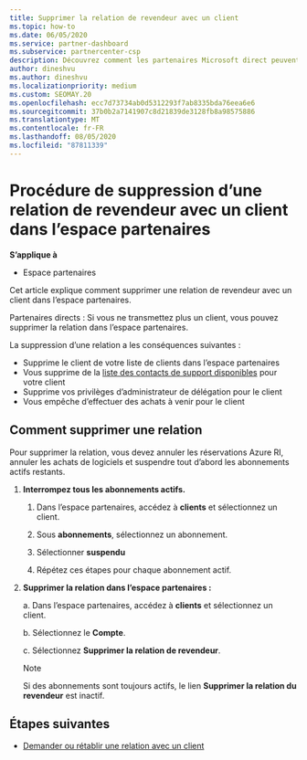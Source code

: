 ```yaml
---
title: Supprimer la relation de revendeur avec un client
ms.topic: how-to
ms.date: 06/05/2020
ms.service: partner-dashboard
ms.subservice: partnercenter-csp
description: Découvrez comment les partenaires Microsoft direct peuvent supprimer des clients de leur liste, supprimer des privilèges d’administrateur délégué et arrêter la prise en charge ou l’achat d’un client.
author: dineshvu
ms.author: dineshvu
ms.localizationpriority: medium
ms.custom: SEOMAY.20
ms.openlocfilehash: ecc7d73734ab0d5312293f7ab8335bda76eea6e6
ms.sourcegitcommit: 37b0b2a7141907c8d21839de3128fb8a98575886
ms.translationtype: MT
ms.contentlocale: fr-FR
ms.lasthandoff: 08/05/2020
ms.locfileid: "87811339"
---
```

# <a name="how-to-remove-a-reseller-relationship-with-a-customer-in-partner-center"></a>Procédure de suppression d’une relation de revendeur avec un client dans l’espace partenaires

**S’applique à**

- Espace partenaires

Cet article explique comment supprimer une relation de revendeur avec un client dans l’espace partenaires.

Partenaires directs : Si vous ne transmettez plus un client, vous pouvez supprimer la relation dans l’espace partenaires.

La suppression d’une relation a les conséquences suivantes :

- Supprime le client de votre liste de clients dans l’espace partenaires
- Vous supprime de la [liste des contacts de support disponibles](assign-support-contacts.md) pour votre client
- Supprime vos privilèges d’administrateur de délégation pour le client
- Vous empêche d’effectuer des achats à venir pour le client

## <a name="how-to-remove-a-relationship"></a>Comment supprimer une relation

Pour supprimer la relation, vous devez annuler les réservations Azure RI, annuler les achats de logiciels et suspendre tout d’abord les abonnements actifs restants.

1. **Interrompez tous les abonnements actifs.**

   1. Dans l’espace partenaires, accédez à **clients** et sélectionnez un client.

   2. Sous **abonnements**, sélectionnez un abonnement.

   3. Sélectionner **suspendu**

   4. Répétez ces étapes pour chaque abonnement actif.

2. **Supprimer la relation dans l’espace partenaires :**

   a. Dans l’espace partenaires, accédez à **clients** et sélectionnez un client.

   b. Sélectionnez le **Compte**.

   c. Sélectionnez **Supprimer la relation de revendeur**.

   > [!NOTE]
   > Si des abonnements sont toujours actifs, le lien **Supprimer la relation du revendeur** est inactif.

## <a name="next-steps"></a>Étapes suivantes

- [Demander ou rétablir une relation avec un client](request-a-relationship-with-a-customer.md)
